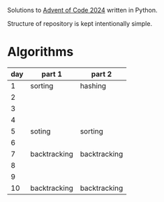 Solutions to [Advent of Code 2024](https://adventofcode.com/2024/) written in Python.

Structure of repository is kept intentionally simple.

# Algorithms
**day** | **part 1** | **part 2**
-|-|-
1 | sorting | hashing
2 | |
3 | |
4 | |
5 | soting | sorting
6 | |
7 | backtracking | backtracking
8 | |
9 | |
10 | backtracking | backtracking
